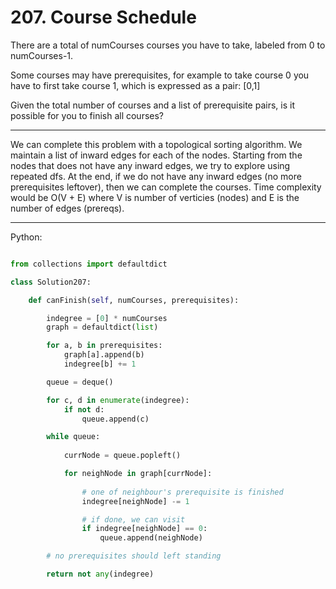 # 207. Course Schedule

There are a total of numCourses courses you have to take, labeled from 0 to
numCourses-1.

Some courses may have prerequisites, for example to take course 0 you have to
first take course 1, which is expressed as a pair: [0,1]

Given the total number of courses and a list of prerequisite pairs, is it
possible for you to finish all courses?

---

We can complete this problem with a topological sorting algorithm. We maintain
a list of inward edges for each of the nodes. Starting from the nodes that does
not have any inward edges, we try to explore using repeated dfs. At the end, if
we do not have any inward edges (no more prerequisites leftover), then we can
complete the courses. Time complexity would be O(V + E) where V is number of
verticies (nodes) and E is the number of edges (prereqs).

---

Python:

```python

from collections import defaultdict

class Solution207:

    def canFinish(self, numCourses, prerequisites):

        indegree = [0] * numCourses
        graph = defaultdict(list)

        for a, b in prerequisites:
            graph[a].append(b)
            indegree[b] += 1

        queue = deque()

        for c, d in enumerate(indegree):
            if not d:
                queue.append(c)

        while queue:
            
            currNode = queue.popleft()

            for neighNode in graph[currNode]:
                
                # one of neighbour's prerequisite is finished
                indegree[neighNode] -= 1

                # if done, we can visit
                if indegree[neighNode] == 0:
                    queue.append(neighNode)

        # no prerequisites should left standing

        return not any(indegree)
```
